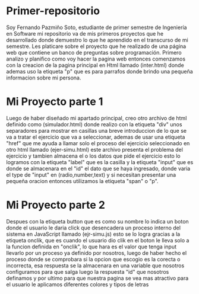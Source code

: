 # Primer-repositorio
Soy Fernando Pazmiño Soto, estudiante de primer semestre de Ingeniería en Software mi repositorio va de mis primeros proyectos que he desarrollado donde demuestro lo que he aprendido en el transcurso de mi semestre.  Les platicare sobre el proyecto que he realizado de una página web que contiene un banco de preguntas sobre programación. Primero analizo y planifico como voy hacer la pagina web entonces comenzamos con la creacion de la pagina principal en Html llamado (inter.html) donde ademas uso la etiqueta "p" que es para parrafos donde brindo una pequeña informacion sobre mi persona.
# Mi Proyecto parte 1
Luego de haber diseñado mi apartado principal, creo otro archivo de html definido como (simulador.html) donde realizo con la etiqueta "div" unos separadores para mostrar en casillas una breve introduccion de lo que se va a tratar el ejercicio que va a seleccionar, ademas de usar una etiqueta "href" que me ayuda a llamar solo el proceso del ejercicio seleccionado en otro html llamado (ejer-simu.html) este archivo presenta el problema del ejercicio y tambien almacena el o los datos que pide el ejercicio esto lo logramos con la etiqueta "label" que es la casilla y la etiqueta "input" que es donde se almacenara en el "id" el dato que se haya ingresado, donde varia el type de "input" en (radio,number,text) y si necesitan presentar una pequeña oracion entonces utilizamos la etiqueta "span" o "p".
# Mi Proyecto parte 2
Despues con la etiqueta button que es como su nombre lo indica un boton donde el usuario le daria click que desencadera un proceso interno del sistema en JavaScript llamado (ejr-simu.js) esto se lo logra gracias a la etiqueta onclik, que es cuando el usuario dio clik en el boton le lleva solo a la funcion definida en "onclik", lo que hara es el valor que tenga input llevarlo por un proceso ya definido por nosotros, luego de haber hecho el proceso donde se comprobara si la opcion que escogio es la corecta o incorrecta, esa respuesta se la almacenara en una variable que nosotros configuramos para que salga luego la respuesta "id" que nosotros definamos y por ultimo para que nuestra pagina se vea mas atractivo para el usuario le aplicamos diferentes colores y tipos de letras
